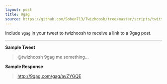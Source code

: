 ```yaml
---
layout: post
title: 9gag
source: https://github.com/Soben713/Twizhoosh/tree/master/scripts/twitter_related/do_me_a_9gag
---
```


Include `9gag` in your tweet to twizhoosh to receive a link to a 9gag post.

<!--more-->

---

**Sample Tweet**

> @twizhoosh 9gag me something...

**Sample Response**

> http://9gag.com/gag/avZYGQE